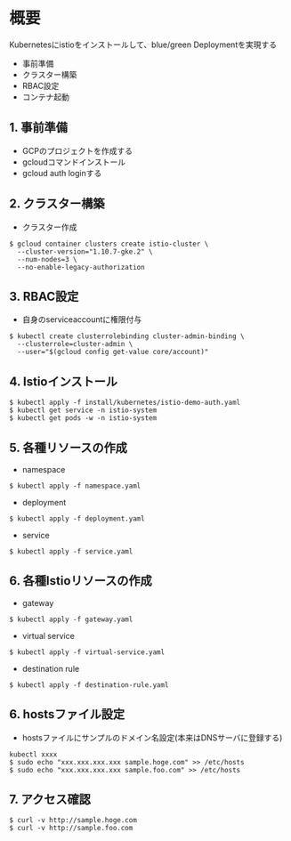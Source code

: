 # 概要

Kubernetesにistioをインストールして、blue/green Deploymentを実現する

* 事前準備
* クラスター構築
* RBAC設定
* コンテナ起動

## 1. 事前準備

* GCPのプロジェクトを作成する
* gcloudコマンドインストール
* gcloud auth loginする

## 2. クラスター構築

* クラスター作成

```
$ gcloud container clusters create istio-cluster \
  --cluster-version="1.10.7-gke.2" \
  --num-nodes=3 \
  --no-enable-legacy-authorization
```

## 3. RBAC設定

* 自身のserviceaccountに権限付与

```
$ kubectl create clusterrolebinding cluster-admin-binding \
  --clusterrole=cluster-admin \
  --user="$(gcloud config get-value core/account)"
```

## 4. Istioインストール

```
$ kubectl apply -f install/kubernetes/istio-demo-auth.yaml
$ kubectl get service -n istio-system
$ kubectl get pods -w -n istio-system
```

## 5. 各種リソースの作成

* namespace

```
$ kubectl apply -f namespace.yaml
```

* deployment

```
$ kubectl apply -f deployment.yaml
```

* service

```
$ kubectl apply -f service.yaml
```

## 6. 各種Istioリソースの作成

* gateway

```
$ kubectl apply -f gateway.yaml
```


* virtual service

```
$ kubectl apply -f virtual-service.yaml
```

* destination rule

```
$ kubectl apply -f destination-rule.yaml
```

## 6. hostsファイル設定

* hostsファイルにサンプルのドメイン名設定(本来はDNSサーバに登録する)

```
kubectl xxxx
$ sudo echo "xxx.xxx.xxx.xxx sample.hoge.com" >> /etc/hosts
$ sudo echo "xxx.xxx.xxx.xxx sample.foo.com" >> /etc/hosts
```

## 7. アクセス確認

```
$ curl -v http://sample.hoge.com
$ curl -v http://sample.foo.com
```